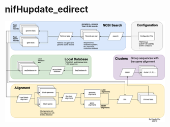 # nifHupdate_edirect
![Pipeline Illustration](/nifHupdate_edirect.png?raw=true "nifHupdate pipeline structure")
